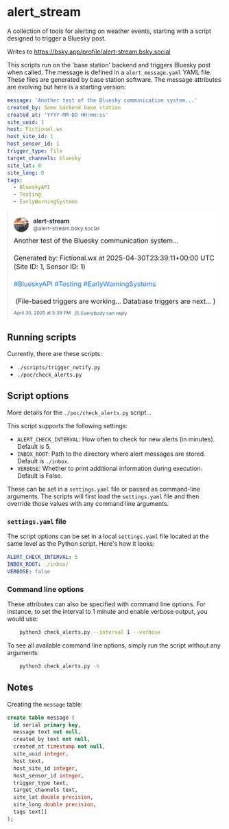 # alert_stream
A collection of tools for alerting on weather events, starting with a script designed to trigger a Bluesky post. 

Writes to https://bsky.app/profile/alert-stream.bsky.social

This scripts run on the 'base station' backend and triggers Bluesky post when called. The message is defined in a `alert_message.yaml` YAML file. These files are generated by base station software. The message attributes are evolving but here is a starting version:

```yaml
message: 'Another test of the Bluesky communication system...'
created_by: Some backend base station
created_at: 'YYYY-MM-DD HH:mm:ss'
site_uuid: 1
host: Fictional.wx
host_site_id: 1
host_sensor_id: 1
trigger_type: file
target_channels: bluesky
site_lat: 0
site_long: 0
tags:
  - BlueskyAPI
  - Testing
  - EarlyWarningSystems
```
![An example Bluesky post](docs/images/bluesky_post.png) 

## Running scripts

Currently, there are these scripts:

* `./scripts/trigger_notify.py`
* `./poc/check_alerts.py`

## Script options

More details for the `./poc/check_alerts.py` script... 

This script supports the following settings:
* `ALERT_CHECK_INTERVAL`: How often to check for new alerts (in minutes). Default is 5.
* `INBOX_ROOT`: Path to the directory where alert messages are stored. Default is `./inbox`.
* `VERBOSE`: Whether to print additional information during execution. Default is False.

These can be set in a `settings.yaml` file or passed as command-line arguments. The scripts will first load the `settings.yaml` file and then override those values with any command line arguments.

### `settings.yaml` file

The script options can be set in a local `settings.yaml` file located at the same level as the Python script. Here's how it looks: 
```yaml
ALERT_CHECK_INTERVAL: 5
INBOX_ROOT: ./inbox/
VERBOSE: false
```  

### Command line options

These attributes can also be specified with command line options. For instance, to set the interval to 1 minute and enable verbose output, you would use:
```bash
    python3 check_alerts.py --interval 1 --verbose
``` 

To see all available command line options, simply run the script without any arguments:
```bash
    python3 check_alerts.py -h
``` 

## Notes

Creating the `message` table:

```sql
create table message (
  id serial primary key,
  message text not null,
  created_by text not null,
  created_at timestamp not null,
  site_uuid integer,
  host text,
  host_site_id integer,
  host_sensor_id integer,
  trigger_type text,
  target_channels text,
  site_lat double precision,
  site_long double precision,
  tags text[]
);
```
